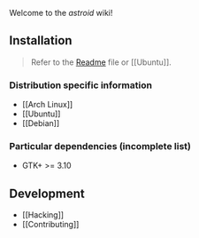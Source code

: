 Welcome to the *astroid* wiki!

## Installation

> Refer to the [Readme](https://github.com/gauteh/astroid/blob/master/README.md) file or [[Ubuntu]].

### Distribution specific information

* [[Arch Linux]]
* [[Ubuntu]]
* [[Debian]]

### Particular dependencies (incomplete list)
- GTK+ >= 3.10

## Development

* [[Hacking]]
* [[Contributing]]